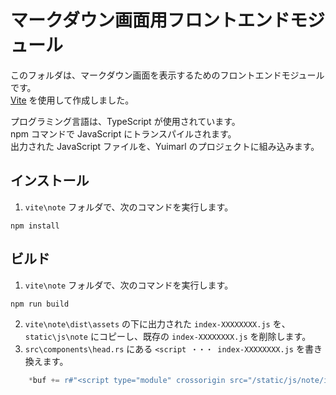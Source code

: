# マークダウン画面用フロントエンドモジュール

このフォルダは、マークダウン画面を表示するためのフロントエンドモジュールです。  
[Vite](https://ja.vitejs.dev/) を使用して作成しました。

プログラミング言語は、TypeScript が使用されています。  
npm コマンドで JavaScript にトランスパイルされます。  
出力された JavaScript ファイルを、Yuimarl のプロジェクトに組み込みます。

## インストール

1. `vite\note` フォルダで、次のコマンドを実行します。

```
npm install
```

## ビルド

1. `vite\note` フォルダで、次のコマンドを実行します。

```
npm run build
```

2. `vite\note\dist\assets` の下に出力された `index-XXXXXXXX.js` を、 `static\js\note` にコピーし、既存の `index-XXXXXXXX.js` を削除します。
3. `src\components\head.rs` にある `<script ・・・ index-XXXXXXXX.js` を書き換えます。

```Rust
    *buf += r#"<script type="module" crossorigin src="/static/js/note/index-XXXXXXXX.js"></script>"#;
```
